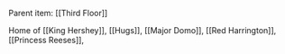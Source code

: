 

Parent item: [[Third Floor]]

Home of [[King Hershey]], [[Hugs]], [[Major Domo]], [[Red Harrington]], [[Princess Reeses]], 